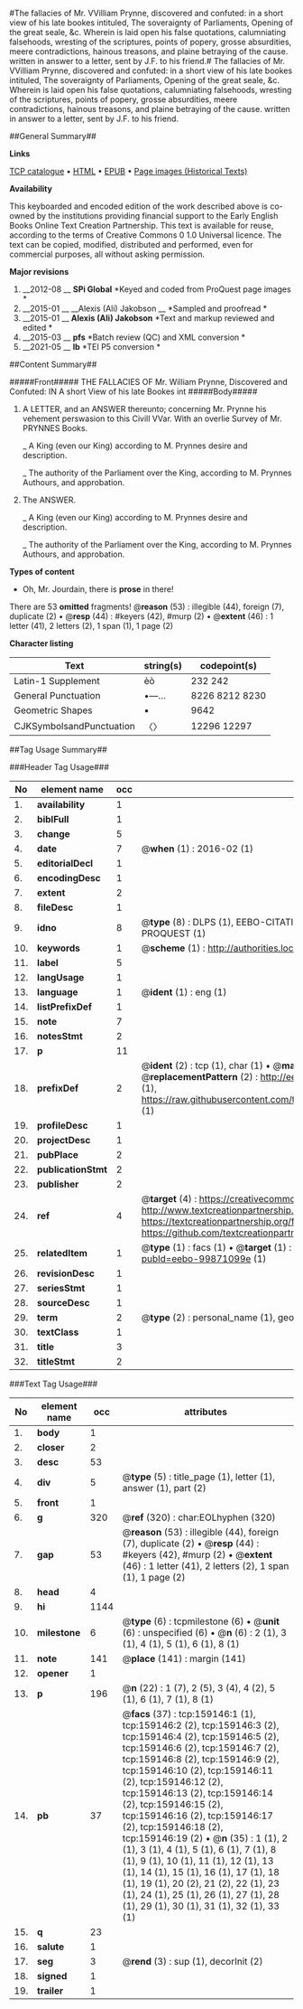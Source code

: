 #The fallacies of Mr. VVilliam Prynne, discovered and confuted: in a short view of his late bookes intituled, The soveraignty of Parliaments, Opening of the great seale, &c. Wherein is laid open his false quotations, calumniating falsehoods, wresting of the scriptures, points of popery, grosse absurdities, meere contradictions, hainous treasons, and plaine betraying of the cause. written in answer to a letter, sent by J.F. to his friend.#
The fallacies of Mr. VVilliam Prynne, discovered and confuted: in a short view of his late bookes intituled, The soveraignty of Parliaments, Opening of the great seale, &c. Wherein is laid open his false quotations, calumniating falsehoods, wresting of the scriptures, points of popery, grosse absurdities, meere contradictions, hainous treasons, and plaine betraying of the cause. written in answer to a letter, sent by J.F. to his friend.

##General Summary##

**Links**

[TCP catalogue](http://www.ota.ox.ac.uk/tcp/)  • 
[HTML](http://tei.it.ox.ac.uk/tcp/Texts-HTML/free/A85/A85089.html)  • 
[EPUB](http://tei.it.ox.ac.uk/tcp/Texts-EPUB/free/A85/A85089.epub) • 
[Page images (Historical Texts)](https://historicaltexts.jisc.ac.uk/eebo-99871099e)

**Availability**

This keyboarded and encoded edition of the work described above is co-owned by the
    institutions providing financial support to the Early English Books Online Text Creation
    Partnership. This text is available for reuse, according to the terms of  Creative Commons 0 1.0 Universal
    licence. The text can be copied, modified, distributed and performed, even for commercial
    purposes, all without asking permission.

**Major revisions**

1. __2012-08 __ __SPi Global__ *Keyed and coded from ProQuest page images *
1. __2015-01 __ __Alexis (Ali) Jakobson __ *Sampled and proofread *
1. __2015-01 __ __Alexis (Ali) Jakobson__ *Text and markup reviewed and edited *
1. __2015-03 __ __pfs__ *Batch review (QC) and XML conversion *
1. __2021-05 __ __lb__ *TEI P5 conversion *

##Content Summary##

#####Front#####
THE FALLACIES OF Mr. William Prynne, Discovered and Confuted: IN A short View of his late Bookes int
#####Body#####

1. A LETTER, and an ANSWER thereunto; concerning Mr. Prynne his vehement perswasion to this Civill VVar. With an overlie Survey of Mr. PRYNNES Books.

    _ A King (even our King) according to M. Prynnes desire and description.

    _ The authority of the Parliament over the King, according to M. Prynnes Authours, and approbation.

1. The ANSWER.

    _ A King (even our King) according to M. Prynnes desire and description.

    _ The authority of the Parliament over the King, according to M. Prynnes Authours, and approbation.

**Types of content**

  * Oh, Mr. Jourdain, there is **prose** in there!

There are 53 **omitted** fragments! 
 @__reason__ (53) : illegible (44), foreign (7), duplicate (2)  •  @__resp__ (44) : #keyers (42), #murp (2)  •  @__extent__ (46) : 1 letter (41), 2 letters (2), 1 span (1), 1 page (2)

**Character listing**


|Text|string(s)|codepoint(s)|
|---|---|---|
|Latin-1 Supplement|èò|232 242|
|General Punctuation|•—…|8226 8212 8230|
|Geometric Shapes|▪|9642|
|CJKSymbolsandPunctuation|〈〉|12296 12297|

##Tag Usage Summary##

###Header Tag Usage###

|No|element name|occ|attributes|
|---|---|---|---|
|1.|__availability__|1||
|2.|__biblFull__|1||
|3.|__change__|5||
|4.|__date__|7| @__when__ (1) : 2016-02 (1)|
|5.|__editorialDecl__|1||
|6.|__encodingDesc__|1||
|7.|__extent__|2||
|8.|__fileDesc__|1||
|9.|__idno__|8| @__type__ (8) : DLPS (1), EEBO-CITATION (1), VID (1), EEBO-PROQUEST (1), STC (3), PROQUEST (1)|
|10.|__keywords__|1| @__scheme__ (1) : http://authorities.loc.gov/ (1)|
|11.|__label__|5||
|12.|__langUsage__|1||
|13.|__language__|1| @__ident__ (1) : eng (1)|
|14.|__listPrefixDef__|1||
|15.|__note__|7||
|16.|__notesStmt__|2||
|17.|__p__|11||
|18.|__prefixDef__|2| @__ident__ (2) : tcp (1), char (1)  •  @__matchPattern__ (2) : ([0-9\-]+):([0-9IVX]+) (1), (.+) (1)  •  @__replacementPattern__ (2) : http://eebo.chadwyck.com/downloadtiff?vid=$1&page=$2 (1), https://raw.githubusercontent.com/textcreationpartnership/Texts/master/tcpchars.xml#$1 (1)|
|19.|__profileDesc__|1||
|20.|__projectDesc__|1||
|21.|__pubPlace__|2||
|22.|__publicationStmt__|2||
|23.|__publisher__|2||
|24.|__ref__|4| @__target__ (4) : https://creativecommons.org/publicdomain/zero/1.0/ (1), http://www.textcreationpartnership.org/docs/. (1), https://textcreationpartnership.org/faq/#faq05 (1), https://github.com/textcreationpartnership (1)|
|25.|__relatedItem__|1| @__type__ (1) : facs (1)  •  @__target__ (1) : https://data.historicaltexts.jisc.ac.uk/view?pubId=eebo-99871099e (1)|
|26.|__revisionDesc__|1||
|27.|__seriesStmt__|1||
|28.|__sourceDesc__|1||
|29.|__term__|2| @__type__ (2) : personal_name (1), geographic_name (1)|
|30.|__textClass__|1||
|31.|__title__|3||
|32.|__titleStmt__|2||


###Text Tag Usage###

|No|element name|occ|attributes|
|---|---|---|---|
|1.|__body__|1||
|2.|__closer__|2||
|3.|__desc__|53||
|4.|__div__|5| @__type__ (5) : title_page (1), letter (1), answer (1), part (2)|
|5.|__front__|1||
|6.|__g__|320| @__ref__ (320) : char:EOLhyphen (320)|
|7.|__gap__|53| @__reason__ (53) : illegible (44), foreign (7), duplicate (2)  •  @__resp__ (44) : #keyers (42), #murp (2)  •  @__extent__ (46) : 1 letter (41), 2 letters (2), 1 span (1), 1 page (2)|
|8.|__head__|4||
|9.|__hi__|1144||
|10.|__milestone__|6| @__type__ (6) : tcpmilestone (6)  •  @__unit__ (6) : unspecified (6)  •  @__n__ (6) : 2 (1), 3 (1), 4 (1), 5 (1), 6 (1), 8 (1)|
|11.|__note__|141| @__place__ (141) : margin (141)|
|12.|__opener__|1||
|13.|__p__|196| @__n__ (22) : 1 (7), 2 (5), 3 (4), 4 (2), 5 (1), 6 (1), 7 (1), 8 (1)|
|14.|__pb__|37| @__facs__ (37) : tcp:159146:1 (1), tcp:159146:2 (2), tcp:159146:3 (2), tcp:159146:4 (2), tcp:159146:5 (2), tcp:159146:6 (2), tcp:159146:7 (2), tcp:159146:8 (2), tcp:159146:9 (2), tcp:159146:10 (2), tcp:159146:11 (2), tcp:159146:12 (2), tcp:159146:13 (2), tcp:159146:14 (2), tcp:159146:15 (2), tcp:159146:16 (2), tcp:159146:17 (2), tcp:159146:18 (2), tcp:159146:19 (2)  •  @__n__ (35) : 1 (1), 2 (1), 3 (1), 4 (1), 5 (1), 6 (1), 7 (1), 8 (1), 9 (1), 10 (1), 11 (1), 12 (1), 13 (1), 14 (1), 15 (1), 16 (1), 17 (1), 18 (1), 19 (1), 20 (2), 21 (2), 22 (1), 23 (1), 24 (1), 25 (1), 26 (1), 27 (1), 28 (1), 29 (1), 30 (1), 31 (1), 32 (1), 33 (1)|
|15.|__q__|23||
|16.|__salute__|1||
|17.|__seg__|3| @__rend__ (3) : sup (1), decorInit (2)|
|18.|__signed__|1||
|19.|__trailer__|1||
